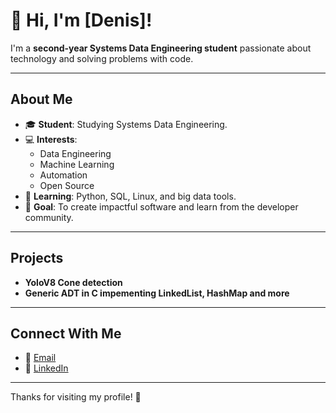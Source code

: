 # 👋 Hi, I'm [Denis]!

I'm a **second-year Systems Data Engineering student** passionate about technology and solving problems with code.

---

## About Me
- 🎓 **Student**: Studying Systems Data Engineering.
- 💻 **Interests**: 
  - Data Engineering
  - Machine Learning
  - Automation
  - Open Source
- 🧠 **Learning**: Python, SQL, Linux, and big data tools.
- 🎯 **Goal**: To create impactful software and learn from the developer community.

---

## Projects
- **YoloV8 Cone detection**
- **Generic ADT in C impementing LinkedList, HashMap and more**

---

## Connect With Me
- 📧 [Email](kulmand@post.bgu.ac.il)
- 💼 [LinkedIn](#)

---

Thanks for visiting my profile! 🚀
